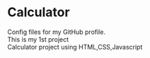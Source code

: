 # Calculator
Config files for my GitHub profile.
<br>
This is my 1st project
<br>
Calculator project using HTML,CSS,Javascript